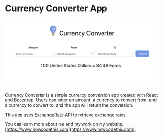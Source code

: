 # Currency Converter App

<a href="https://nowcodethis-currency-converter-app.netlify.app">![Currency Converter](screenshots/react-currency-converter-results.png "Currency Converter")</a>

Currency Converter is a simple currency conversion app created with React and Bootstrap. Users can enter an amount, a currency to convert from, and a currency to convert to, and the app will return the conversion.

This app uses [ExchangeRate-API](https://app.exchangerate-api.com/) to retrieve exchange rates.

You can learn more about me and my work on my website,[https://www.nowcodethis.com](https://www.nowcodethis.com).
